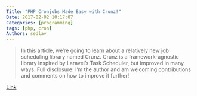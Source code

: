 ```yaml
---
Title: "PHP Cronjobs Made Easy with Crunz!"
Date: 2017-02-02 10:17:07
Categories: [programming]
tags: [php, cron]
Authors: sedlav
---
```


> In this article, we’re going to learn about a relatively new job scheduling library named Crunz. Crunz is a framework-agnostic library inspired by Laravel’s Task Scheduler, but improved in many ways. Full disclosure: I’m the author and am welcoming contributions and comments on how to improve it further!

[Link](https://www.sitepoint.com/framework-agnostic-php-cronjobs-made-easy-with-crunz/)
